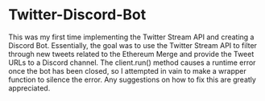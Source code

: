 # Twitter-Discord-Bot
This was my first time implementing the Twitter Stream API and creating a Discord Bot. Essentially, the goal was to use the Twitter Stream API to filter through new tweets related to the Ethereum Merge and provide the Tweet URLs to a Discord channel. The client.run() method causes a runtime error once the bot has been closed, so I attempted in vain to make a wrapper function to silence the error. Any suggestions on how to fix this are greatly appreciated.
